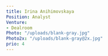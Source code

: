 ```yaml
---
title: Irina Anihimovskaya
Position: Analyst
Venture:
- Dealroom
Photo: "/uploads/blank-gray.jpg"
Photo2x: "/uploads/blank-gray@2x.jpg"
prio: 4
---
```


